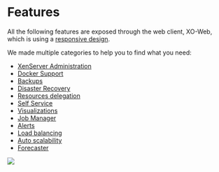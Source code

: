 # Features

All the following features are exposed through the web client, XO-Web, which is using a [responsive design](https://xen-orchestra.com/blog/xen-orchestra-responsive-design/).

We made multiple categories to help you to find what you need:

* [XenServer Administration](administration.html)
* [Docker Support](docker_support.html)
* [Backups](backups.html)
* [Disaster Recovery](disaster_recovery.html)
* [Resources delegation](resources_delegation.html)
* [Self Service](self_service.html)
* [Visualizations](visualizations.html)
* [Job Manager](scheduler.html)
* [Alerts](alerts.html)
* [Load balancing](load_balancing.html)
* [Auto scalability](auto_scalability.html)
* [Forecaster](forecaster.html)


![](https://xen-orchestra.com/blog/content/images/2015/05/phone1.JPG)